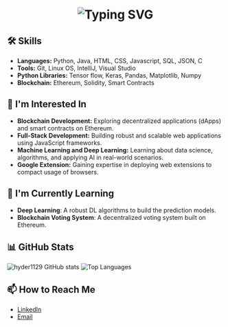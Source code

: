 <h1 align="center">
  <img src="https://readme-typing-svg.herokuapp.com?font=Fira+Code&size=30&pause=1000&color=F70000&width=435&lines=Hello%2C+I'm+S+Hyder+Ali!;Passionate+Learner;Exploring+the+Tech+World;Welcome+to+My+Profile!" alt="Typing SVG" />
</h1>

## 🛠️ Skills
- **Languages:** Python, Java, HTML, CSS, Javascript, SQL, JSON, C
- **Tools:** Git, Linux OS, IntelliJ, Visual Studio
- **Python Libraries:** Tensor flow, Keras, Pandas, Matplotlib, Numpy
- **Blockchain:** Ethereum, Solidity, Smart Contracts

## 🌟 I'm Interested In
- **Blockchain Development:** Exploring decentralized applications (dApps) and smart contracts on Ethereum.
- **Full-Stack Development:** Building robust and scalable web applications using JavaScript frameworks.
- **Machine Learning and Deep Learning:** Learning about data science, algorithms, and applying AI in real-world scenarios.
- **Google Extension:** Gaining expertise in deploying web extensions to compact usage of browsers.
  
## 🚀 I'm Currently Learning
- **Deep Learning**: A robust DL algorithms to build the prediction models.
- **Blockchain Voting System**: A decentralized voting system built on Ethereum.

## 📊 GitHub Stats
![hyder1129 GitHub stats](https://github-readme-stats.vercel.app/api?username=Hyder's&show_icons=true&theme=default)
![Top Languages](https://github-readme-stats.vercel.app/api/top-langs/?username=Hyder's&layout=compact&theme=default)

## 📫 How to Reach Me
- [LinkedIn](www.linkedin.com/in/hyder-ali-shaik)
- [Email](hyderalishaik1129@gmail.com)
<!---
hyder1129/hyder1129 is a ✨ special ✨ repository because its `README.md` (this file) appears on your GitHub profile.
You can click the Preview link to take a look at your changes.
--->
